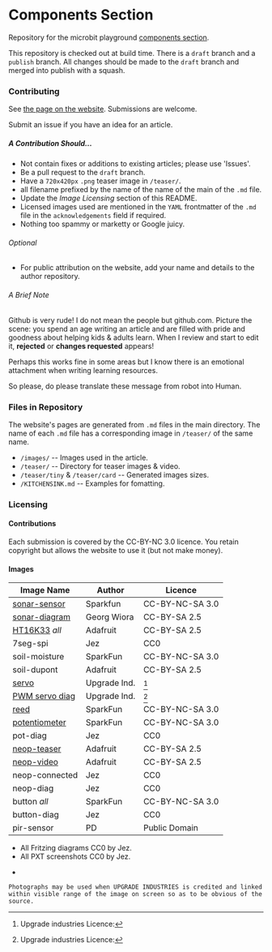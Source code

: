 # Components Section

Repository for the microbit playground [components section](https://microbit-playground.co.uk/components/).

This repository is checked out at build time. There is a `draft` branch and a `publish` branch. All changes should be made to the `draft` branch and merged into publish with a squash.

### Contributing
See [the page on the website](https://microbit-playground.co.uk/about/how-to-contribute). Submissions are welcome.

Submit an issue if you have an idea for an article.

##### A Contribution Should...
* Not contain fixes or additions to existing articles; please use 'Issues'.
* Be a pull request to the `draft` branch.
* Have a `720x420px` `.png` teaser image in `/teaser/`.
* all filename prefixed by the name of the name of the main of the `.md` file.
* Update the _Image Licensing_ section of this README.
* Licensed images used are mentioned in the `YAML` frontmatter of the `.md` file in the `acknowledgements` field if required.
* Nothing too spammy or marketty or Google juicy.

###### Optional
* For public attribution on the website, add your name and details to the author repository.

###### A Brief Note
Github is very rude! I do not mean the people but github.com.  Picture the scene: you spend an age writing an article and are filled with pride and goodness about helping kids & adults learn. When I review and start to edit it, __rejected__ or __changes requested__ appears!

Perhaps this works fine in some areas but I know there is an emotional attachment when writing learning resources.

So please, do please translate these message from robot into Human.

### Files in Repository
The website's pages are generated from `.md` files in the main directory. The name of each `.md` file has a corresponding image in `/teaser/` of the same name.

* `/images/` -- Images used in the article.
* `/teaser/` -- Directory for teaser images & video.
* `/teaser/tiny` & `/teaser/card` -- Generated images sizes.
* `/KITCHENSINK.md` -- Examples for fomatting.

### Licensing
#### Contributions
Each submission is covered by the CC-BY-NC 3.0 licence. You retain copyright but allows the website to use it (but not make money).

#### Images


| Image Name          |  Author          |   Licence         |
|---------------------|------------------|-------------------|
| [sonar-sensor]      | Sparkfun         | CC-BY-NC-SA 3.0   |
| [sonar-diagram]     | Georg Wiora      | CC-BY-SA 2.5      |
| [HT16K33] _all_     | Adafruit         | CC-BY-SA 2.5      |
| 7seg-spi            | Jez              | CC0               |
| soil-moisture       | SparkFun         | CC-BY-NC-SA 3.0   |
| soil-dupont         | Adafruit         | CC-BY-SA 2.5      |
| [servo]             | Upgrade Ind.     | [^1]              |
| [PWM servo diag]    | Upgrade Ind.     | [^1]              |
| [reed]              | SparkFun         | CC-BY-NC-SA 3.0   |
| [potentiometer]     | SparkFun         | CC-BY-NC-SA 3.0   |
| pot-diag            | Jez              | CC0               |
| [neop-teaser]       | Adafruit         | CC-BY-SA 2.5      |
| [neop-video]        | Adafruit         | CC-BY-SA 2.5      |
| neop-connected      | Jez              | CC0               |
| neop-diag           | Jez              | CC0               |
| button _all_        | SparkFun         | CC-BY-NC-SA 3.0   |
| button-diag         | Jez              | CC0               |
| pir-sensor          | PD               | Public Domain     |

* All Fritzing diagrams CC0 by Jez.
* All PXT screenshots CC0 by Jez.

[sonar-sensor]: https://www.sparkfun.com/products/13959
[sonar-diagram]: https://commons.wikimedia.org/wiki/File:Sonar_Principle_EN.svg
[HT16K33]: https://learn.adafruit.com/adafruit-led-backpack/1-2-inch-7-segment-backpack
[neop-teaser]: https://learn.adafruit.com/adafruit-neopixel-uberguide
[neop-video]: https://learn.adafruit.com/adafruit-neopixel-uberguide
[reed]: https://www.sparkfun.com/products/8642
[potentiometer]: https://www.sparkfun.com/products/9288
[PWM servo diag]: https://www.upgradeindustries.com/licensing/
[servo]: https://www.upgradeindustries.com/licensing/

* [^1]: Upgrade industries Licence:
```
Photographs may be used when UPGRADE INDUSTRIES is credited and linked within visible range of the image on screen so as to be obvious of the source.
```